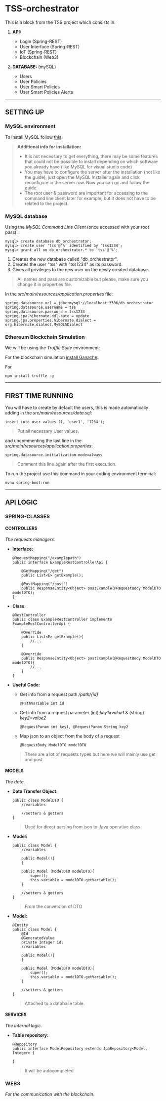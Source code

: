 # TSS-orchestrator
This is a block from the TSS project which consists in:

1. **API:**
    - Login (Spring-REST)
    - User Interface (Spring-REST)
    - IoT (Spring-REST)  
    - Blockchain (Web3)
    

2. **DATABASE:** (mySQL)
    - Users
    - User Policies
    - User Smart Policies
    - User Smart Policies Alerts
    

***

## SETTING UP

### MySQL environment

To install MySQL follow [this](https://myaccount.google.com/u/0/lesssecureapps?pli=1).  

> **Additional info for installation:**   
> - It is not necessary to get everything, there may be some features that could not be 
    possible to install depending on which software you already have (like MySQL for visual studio code) 
> - You may have to configure the server after the installation (not like the guide), just open the MySQL 
    Installer again and click reconfigure in the server row. Now you can go and follow the guide. 
> - The root user & password are important for accessing to the command line client later for example,
    but it does not have to be related to the project.

### MySQL database

Using the _MySQL Command Line Client_ (once accessed with your root pass):

    mysql> create database db_orchestrator; 
    mysql> create user 'tss'@'%' identified by 'tss1234'; 
    mysql> grant all on db_orchestrator.* to 'tss'@'%'; 

1. Creates the new database called "db_orchestrator".
2. Creates the user "tss" with "tss1234" as its password.
3. Gives all privileges to the new user on the newly created database.

>All names and pass are customizable but please, make sure you change it in properties file.



In the _src/main/resources/application.properties_ file:

    spring.datasource.url = jdbc:mysql://localhost:3306/db_orchestrator
    spring.datasource.username = tss
    spring.datasource.password = tss1234
    spring.jpa.hibernate.ddl-auto = update
    spring.jpa.properties.hibernate.dialect = org.hibernate.dialect.MySQL5Dialect


### Ethereum Blockchain Simulation

We will be using the _Truffle Suite_ environment:

For the blockchain simulation [install Ganache](https://www.trufflesuite.com/ganache).

For 

    npm install truffle -g



****

## FIRST TIME RUNNING

You will have to create by default the users, this is made automatically adding
in the _src/main/resources/data.sql_:

    insert into user values (1, 'user1', '1234');

>Put all necessary User values.

and uncommenting the last line in the _src/main/resources/application.properties_:

    spring.datasource.initialization-mode=always

>Comment this line again after the first execution.

To run the project use this command in your coding environment terminal:

    mvnw spring-boot:run

****

## API LOGIC
### SPRING-CLASSES

#### CONTROLLERS
_The requests managers._
  - **Interface:**
    
        @RequestMapping("/examplepath")
        public interface ExampleRestControllerApi {

            @GetMapping("/get")
            public List<E> getExample();
    
            @PostMapping("/post")
            public ResponseEntity<Object> postExample(@RequestBody ModelDTO modelDTO);
        }

  - **Class:**

        @RestController
        public class ExampleRestController implements ExampleRestControllerApi {

            @Override
            public List<E> getExample(){
                //...
            }

            @Override
            public ResponseEntity<Object> postExample(@RequestBody ModelDTO modelDTO){
                //...
            }
        }  

  - **Useful Code:**  
    - Get info from a request path _/path/{id}_
          
          @PathVariable int id

    - Get info from a request parameter (int) _key1=value1_ & (string) _key2=value2_

          @RequestParam int key1, @RequestParam String key2

    - Map json to an object from the body of a request

          @RequestBody ModelDTO modelDTO

    >There are a lot of requests types but here we will mainly use get and post.  
      
    
#### MODELS  
_The data._
  - **Data Transfer Object:**
        
        public class ModelDTO {
            //variables
            
            //setters & getters            
        }

    >Used for direct parsing from json to Java operative class

  - **Model:**
    
        public class Model {
            //variables
    
            public Model(){
            }
    
            public Model (ModelDTO modelDTO){
                super();
                this.variable = modelDTO.getVariable();
            }

            //setters & getters 
        }

    >From the conversion of DTO
    
  - **Model:**  
     
        @Entity
        public class Model {
            @Id
            @GeneratedValue
            private Integer id;
            //variables

            public Model(){
            }

            public Model (ModelDTO modelDTO){
                super();
                this.variable = modelDTO.getVariable();
            }
    
            //setters & getters 
        }

    >Attached to a database table.

#### SERVICES
_The internal logic._
  - **Table repository:**

        @Repository
        public interface ModelRepository extends JpaRepository<Model, Integer> {
        
        }
    
    >It will be autocompleted.
    

### WEB3
_For the communication with the blockchain._

